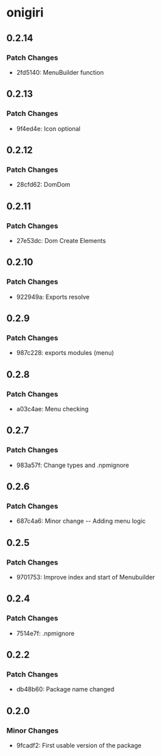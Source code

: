 # onigiri

## 0.2.14

### Patch Changes

- 2fd5140: MenuBuilder function

## 0.2.13

### Patch Changes

- 9f4ed4e: Icon optional

## 0.2.12

### Patch Changes

- 28cfd62: DomDom

## 0.2.11

### Patch Changes

- 27e53dc: Dom Create Elements

## 0.2.10

### Patch Changes

- 922949a: Exports resolve

## 0.2.9

### Patch Changes

- 987c228: exports modules (menu)

## 0.2.8

### Patch Changes

- a03c4ae: Menu checking

## 0.2.7

### Patch Changes

- 983a57f: Change types and .npmignore

## 0.2.6

### Patch Changes

- 687c4a6: Minor change -- Adding menu logic

## 0.2.5

### Patch Changes

- 9701753: Improve index and start of Menubuilder

## 0.2.4

### Patch Changes

- 7514e7f: .npmignore

## 0.2.2

### Patch Changes

- db48b60: Package name changed

## 0.2.0

### Minor Changes

- 9fcadf2: First usable version of the package
